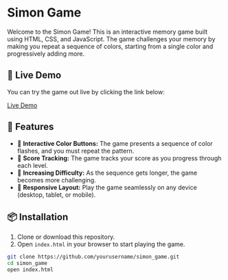 # Simon Game

Welcome to the Simon Game! This is an interactive memory game built using HTML, CSS, and JavaScript. The game challenges your memory by making you repeat a sequence of colors, starting from a single color and progressively adding more.

## 🌟 Live Demo

You can try the game out live by clicking the link below:

[Live Demo](https://bindhusree56.github.io/simon_game/)

## 🌟 Features

- 🔵 **Interactive Color Buttons:** The game presents a sequence of color flashes, and you must repeat the pattern.
- 📝 **Score Tracking:** The game tracks your score as you progress through each level.
- 🚀 **Increasing Difficulty:** As the sequence gets longer, the game becomes more challenging.
- 📱 **Responsive Layout:** Play the game seamlessly on any device (desktop, tablet, or mobile).

## 📦 Installation

1. Clone or download this repository.
2. Open `index.html` in your browser to start playing the game.

```bash
git clone https://github.com/yourusername/simon_game.git
cd simon_game
open index.html
